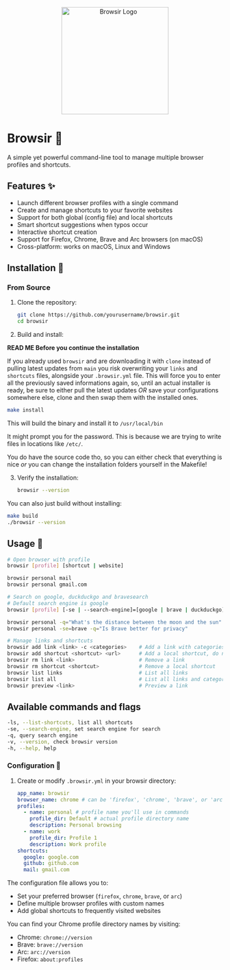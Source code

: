 <div align="center">
  <img src="https://github.com/user-attachments/assets/c531f18b-5886-464a-a189-971b39134aee" alt="Browsir Logo" width="250">
</div>

# Browsir 🎩

A simple yet powerful command-line tool to manage multiple browser profiles and shortcuts.

## Features ✨

- Launch different browser profiles with a single command
- Create and manage shortcuts to your favorite websites
- Support for both global (config file) and local shortcuts
- Smart shortcut suggestions when typos occur
- Interactive shortcut creation
- Support for Firefox, Chrome, Brave and Arc browsers (on macOS)
- Cross-platform: works on macOS, Linux and Windows

## Installation 🚀

### From Source

1. Clone the repository:

   ```bash
   git clone https://github.com/yourusername/browsir.git
   cd browsir
   ```

2. Build and install:

  **READ ME Before you continue the installation**

  If you already used `browsir` and are downloading it with `clone` instead of pulling latest updates from `main`
  you risk overwriting your `links` and `shortcuts` files, alongside your `.browsir.yml` file. This will force you
  to enter all the previously saved informations again, so, until an actual installer is ready, be sure to either pull the latest updates _OR_ save your configurations somewhere else, clone and then swap them with the installed ones.

   ```bash
   make install
   ```

   This will build the binary and install it to `/usr/local/bin`

   It might prompt you for the password. This is because we are trying to write files in locations like `/etc/`.

   You do have the source code tho, so you can either check that everything is nice _or_ you can change the installation folders yourself in the Makefile!

3. Verify the installation:
   ```bash
   browsir --version
   ```

You can also just build without installing:

```bash
make build
./browsir --version
```

## Usage 📖

```bash
# Open browser with profile
browsir [profile] [shortcut | website]

browsir personal mail
browsir personal gmail.com

# Search on google, duckduckgo and bravesearch
# Default search engine is google
browsir [profile] [-se | --search-engine]=[google | brave | duckduckgo] -q=[your query]

browsir personal -q="What's the distance between the moon and the sun"
browsir personal -se=brave -q="Is Brave better for privacy"

# Manage links and shortcuts
browsir add link <link> -c <categories>    # Add a link with categories
browsir add shortcut <shortcut> <url>      # Add a local shortcut, do not include http:// or https://
browsir rm link <link>                     # Remove a link
browsir rm shortcut <shortcut>             # Remove a local shortcut
browsir list links                         # List all links
browsir list all                           # List all links and categories
browsir preview <link>                     # Preview a link
```

## Available commands and flags

```bash
-ls, --list-shortcuts, list all shortcuts
-se, --search-engine, set search engine for search
-q, query search engine
-v, --version, check browsir version
-h, --help, help
```

### Configuration 🔧

1. Create or modify `.browsir.yml` in your browsir directory:
   ```yaml
   app_name: browsir
   browser_name: chrome # can be 'firefox', 'chrome', 'brave', or 'arc'
   profiles:
     - name: personal # profile name you'll use in commands
       profile_dir: Default # actual profile directory name
       description: Personal browsing
     - name: work
       profile_dir: Profile 1
       description: Work profile
   shortcuts:
     google: google.com
     github: github.com
     mail: gmail.com
   ```

The configuration file allows you to:

- Set your preferred browser (`firefox`, `chrome`, `brave`, or `arc`)
- Define multiple browser profiles with custom names
- Add global shortcuts to frequently visited websites

You can find your Chrome profile directory names by visiting:

- Chrome: `chrome://version`
- Brave: `brave://version`
- Arc: `arc://version`
- Firefox: `about:profiles`
